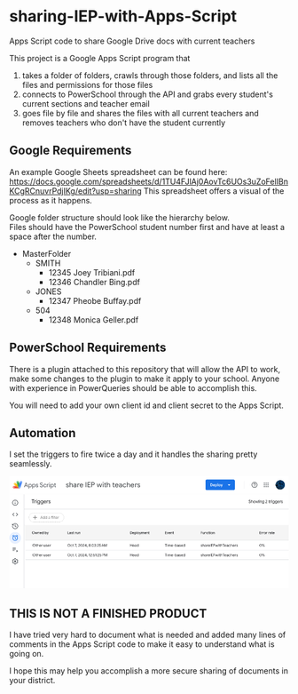# sharing-IEP-with-Apps-Script
Apps Script code to share Google Drive docs with current teachers


This project is a Google Apps Script program that 

1. takes a folder of folders, crawls through those folders, and lists all the files and permissions for those files
2. connects to PowerSchool through the API and grabs every student's current sections and teacher email
3. goes file by file and shares the files with all current teachers and removes teachers who don't have the student currently

## Google Requirements
An example Google Sheets spreadsheet can be found here:
https://docs.google.com/spreadsheets/d/1TU4FJlAj0AovTc6UOs3uZoFelIBnKCgRCnuvrPdjIKg/edit?usp=sharing
This spreadsheet offers a visual of the process as it happens.

Google folder structure should look like the hierarchy below.  
Files should have the PowerSchool student number first and have at least a space after the number.

- MasterFolder
  - SMITH
    - 12345 Joey Tribiani.pdf
    - 12346 Chandler Bing.pdf
  - JONES
    - 12347 Pheobe Buffay.pdf
  - 504
    - 12348 Monica Geller.pdf

## PowerSchool Requirements
There is a plugin attached to this repository that will allow the API to work, make some changes to the plugin to make it apply to your school. Anyone with experience in PowerQueries should be able to accomplish this.

You will need to add your own client id and client secret to the Apps Script.

## Automation
I set the triggers to fire twice a day and it handles the sharing pretty seamlessly.

![My triggers](https://github.com/rgregory1/sharing-IEP-with-Apps-Script/blob/main/triggers.png?raw=true)

## THIS IS NOT A FINISHED PRODUCT
I have tried very hard to document what is needed and added many lines of comments in the Apps Script code to make it easy to understand what is going on.  

I hope this may help you accomplish a more secure sharing of documents in your district.

